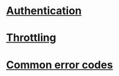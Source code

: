 # [Authentication](auth.md)
# [Throttling](throttling.md)
# [Common error codes](common-error-codes.md)